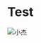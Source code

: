 # Test
![小杰](https://user-images.githubusercontent.com/77440902/104697183-59c1c680-574a-11eb-81ba-70aad0c29f27.jpg)
